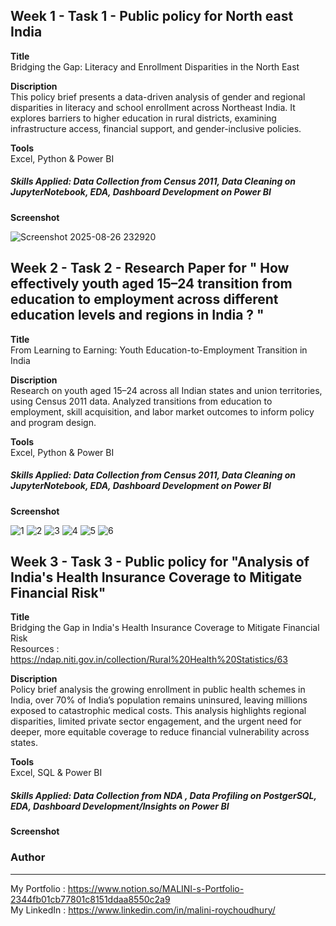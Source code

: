 Week 1 - Task 1 - Public policy for North east India <br>
-----
**Title** <br>
Bridging the Gap: Literacy and Enrollment Disparities in the North East <br>

**Discription** <br>
This policy brief presents a data-driven analysis of gender and regional disparities in literacy and school enrollment across Northeast India. It explores barriers to higher education in rural districts, examining infrastructure access, financial support, and gender-inclusive policies. <br>

**Tools** <br>
Excel, Python & Power BI <br>
#####  Skills Applied: Data Collection from Census 2011, Data Cleaning on JupyterNotebook, EDA, Dashboard Development on Power BI
**Screenshot**

![Screenshot 2025-08-26 232920](https://github.com/user-attachments/assets/62035536-0190-4d1e-841a-2d8192091459)

Week 2 - Task 2 - Research Paper for " How effectively youth aged 15–24 transition from education to employment across different education levels and regions in India ? " <br>
----
**Title** <br>
From Learning to Earning: Youth Education-to-Employment Transition in India  <br>

**Discription** <br>
Research on youth aged 15–24 across all Indian states and union territories, using Census 2011 data. Analyzed transitions from education to employment, skill acquisition, and labor market outcomes to inform policy and program design. <br>

**Tools** <br>
Excel, Python & Power BI <br>
##### Skills Applied: Data Collection from Census 2011, Data Cleaning on JupyterNotebook, EDA, Dashboard Development  on Power BI

**Screenshot**

![1](https://github.com/user-attachments/assets/bcd58238-f068-4824-ad3e-85c5f0b2b25e)
![2](https://github.com/user-attachments/assets/75de7dc0-827a-443d-a60d-5a6d566523ae)
![3](https://github.com/user-attachments/assets/8063192e-bf12-4eac-80f8-19fa64d02b09)
![4](https://github.com/user-attachments/assets/6f930e80-cbba-4e64-9185-1e6968748ff3)
![5](https://github.com/user-attachments/assets/1dae26bb-6930-4c2d-b855-a11892692c1c)
![6](https://github.com/user-attachments/assets/610f4901-ab34-4244-b001-121535bb66ed)

Week 3 - Task 3 - Public policy for "Analysis of India's Health Insurance Coverage to Mitigate Financial Risk"
---
**Title** <br>
Bridging the Gap in India's Health Insurance Coverage to Mitigate Financial Risk <br>
Resources : https://ndap.niti.gov.in/collection/Rural%20Health%20Statistics/63 <br>

**Discription** <br>
Policy brief analysis the growing enrollment in public health schemes in India, over 70% of India’s population remains uninsured, leaving millions exposed to catastrophic medical costs. This analysis highlights regional disparities, limited private sector engagement, and the urgent need for deeper, more equitable coverage to reduce financial vulnerability across states.

**Tools** <br>
Excel, SQL & Power BI <br>
#####  Skills Applied: Data Collection from NDA , Data Profiling on PostgerSQL, EDA, Dashboard Development/Insights on Power BI

**Screenshot**

### Author
-----
My Portfolio : https://www.notion.so/MALINI-s-Portfolio-2344fb01cb77801c8151ddaa8550c2a9  <br>
My LinkedIn : https://www.linkedin.com/in/malini-roychoudhury/  <br>
 




